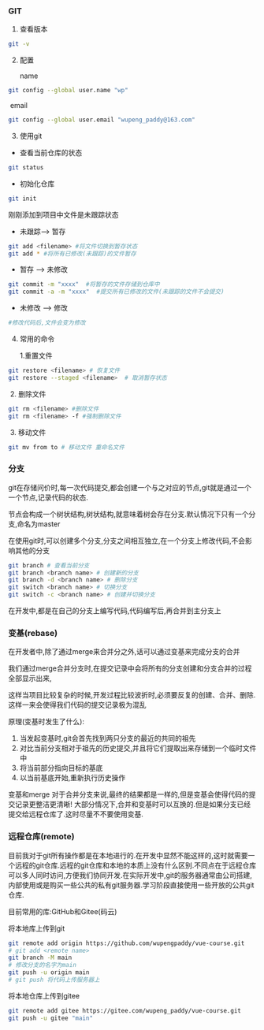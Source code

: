 ### GIT

1. 查看版本

```bash
git -v
```

2. 配置

   name

~~~bash
git config --global user.name "wp"
~~~

​		email

~~~bash
git config --global user.email "wupeng_paddy@163.com"
~~~

3. 使用git

- 查看当前仓库的状态

```bash
git status 
```

- 初始化仓库

```bash
git init
```

刚刚添加到项目中文件是未跟踪状态

- 未跟踪--> 暂存

```bash
git add <filename> #将文件切换到暂存状态
git add * #将所有已修改(未跟踪)的文件暂存
```

- 暂存 --> 未修改 

```bash
git commit -m "xxxx"  #将暂存的文件存储到仓库中
git commit -a -m "xxxx"  #提交所有已修改的文件(未跟踪的文件不会提交)
```

- 未修改 --> 修改

~~~bash
#修改代码后,文件会变为修改
~~~

4. 常用的命令

   1.重置文件

~~~bash
git restore <filename> # 恢复文件
git restore --staged <filename>  # 取消暂存状态 
~~~

​		2. 删除文件

~~~bash
git rm <filename> #删除文件
git rm <filename> -f #强制删除文件
~~~

​		3. 移动文件

```bash
git mv from to # 移动文件 重命名文件
```

### 分支

git在存储问价时,每一次代码提交,都会创建一个与之对应的节点,git就是通过一个一个节点,记录代码的状态.

节点会构成一个树状结构,树状结构,就意味着树会存在分支.默认情况下只有一个分支,命名为master

在使用git时,可以创建多个分支,分支之间相互独立,在一个分支上修改代码,不会影响其他的分支

```bash
git branch # 查看当前分支
git branch <branch name> # 创建新的分支
git branch -d <branch name> # 删除分支
git switch <branch name> # 切换分支
git switch -c <branch name> # 创建并切换分支

```

在开发中,都是在自己的分支上编写代码,代码编写后,再合并到主分支上

### 变基(rebase)

在开发者中,除了通过merge来合并分之外,话可以通过变基来完成分支的合并

我们通过merge合并分支时,在提交记录中会将所有的分支创建和分支合并的过程全部显示出来,

这样当项目比较复杂的时候,开发过程比较波折时,必须要反复的创建、合并、删除. 这样一来会使得我们代码的提交记录极为混乱

原理(变基时发生了什么):

1. 当发起变基时,git会首先找到两只分支的最近的共同的祖先
2. 对比当前分支相对于祖先的历史提交,并且将它们提取出来存储到一个临时文件中
3. 将当前部分指向目标的基底
4. 以当前基底开始,重新执行历史操作

变基和merge 对于合并分支来说,最终的结果都是一样的,但是变基会使得代码的提交记录更整洁更清晰! 大部分情况下,合并和变基时可以互换的.但是如果分支已经提交给远程仓库了.这时尽量不不要使用变基.

### 远程仓库(remote)

目前我对于git所有操作都是在本地进行的.在开发中显然不能这样的,这时就需要一个远程的git仓库.远程的git仓库和本地的本质上没有什么区别.不同点在于远程仓库可以多人同时访问,方便我们协同开发.在实际开发中,git的服务器通常由公司搭建,内部使用或是购买一些公共的私有git服务器.学习阶段直接使用一些开放的公共git仓库.

目前常用的库:GitHub和Gitee(码云)

将本地库上传到git

```bash
git remote add origin https://github.com/wupengpaddy/vue-course.git
# git add <remote name> 
git branch -M main
# 修改分支的名字为main
git push -u origin main
# git push 将代码上传服务器上
```

将本地仓库上传到gitee

```bash
git remote add gitee https://gitee.com/wupeng_paddy/vue-course.git
git push -u gitee "main"
```

























